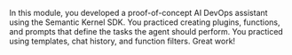 In this module, you developed a proof-of-concept AI DevOps assistant using the Semantic Kernel SDK. You practiced creating plugins, functions, and prompts that define the tasks the agent should perform. You practiced using templates, chat history, and function filters. Great work!